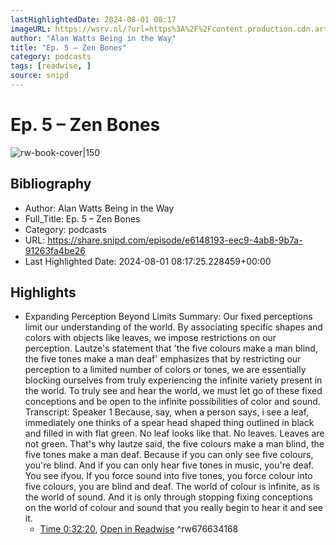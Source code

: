 ```yaml
---
lastHighlightedDate: 2024-08-01 08:17
imageURL: https://wsrv.nl/?url=https%3A%2F%2Fcontent.production.cdn.art19.com%2Fimages%2Fd3%2Ffd%2F33%2F35%2Fd3fd3335-efbb-4dd2-9b01-9dce904488d4%2Ffa7d70b409c6062a0801a5381ea126518fe5ad73b1d15825d4587f9e6262fa7411a5f31feb0de7c2499973f3a760b18f973b973215ee6e95ca91c399367e6b47.jpeg&w=100&h=100
author: "Alan Watts Being in the Way"
title: "Ep. 5 – Zen Bones"
category: podcasts
tags: [readwise, ]
source: snipd
---
```

# Ep. 5 – Zen Bones

![rw-book-cover|150](https://wsrv.nl/?url=https%3A%2F%2Fcontent.production.cdn.art19.com%2Fimages%2Fd3%2Ffd%2F33%2F35%2Fd3fd3335-efbb-4dd2-9b01-9dce904488d4%2Ffa7d70b409c6062a0801a5381ea126518fe5ad73b1d15825d4587f9e6262fa7411a5f31feb0de7c2499973f3a760b18f973b973215ee6e95ca91c399367e6b47.jpeg&w=100&h=100)

## Bibliography
- Author: Alan Watts Being in the Way
- Full_Title: Ep. 5 – Zen Bones
- Category: podcasts
- URL: https://share.snipd.com/episode/e6148193-eec9-4ab8-9b7a-91263fa4be26
- Last Highlighted Date: 2024-08-01 08:17:25.228459+00:00

## Highlights
- Expanding Perception Beyond Limits
  Summary:
  Our fixed perceptions limit our understanding of the world.
  By associating specific shapes and colors with objects like leaves, we impose restrictions on our perception. Lautze's statement that 'the five colours make a man blind, the five tones make a man deaf' emphasizes that by restricting our perception to a limited number of colors or tones, we are essentially blocking ourselves from truly experiencing the infinite variety present in the world.
  To truly see and hear the world, we must let go of these fixed conceptions and be open to the infinite possibilities of color and sound.
  Transcript:
  Speaker 1
  Because, say, when a person says, i see a leaf, immediately one thinks of a spear head shaped thing outlined in black and filled in with flat green. No leaf looks like that. No leaves. Leaves are not green. That's why lautze said, the five colours make a man blind, the five tones make a man deaf. Because if you can only see five colours, you're blind. And if you can only hear five tones in music, you're deaf. You see ifyou. If you force sound into five tones, you force colour into five colours, you are blind and deaf. The world of colour is infinite, as is the world of sound. And it is only through stopping fixing conceptions on the world of colour and sound that you really begin to hear it and see it.
    - [Time 0:32:20](https://share.snipd.com/snip/2c88a955-6038-4e3b-aa15-f5e6da2a9a34), [Open in Readwise](https://readwise.io/open/676634168)
^rw676634168


